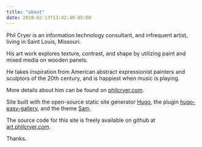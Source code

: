 ```yaml
---
title: "about"
date: 2018-02-13T13:42:49-05:00
---
```


Phil Cryer is an information technology consultant, and infrequent artist, living in Saint Louis, Missouri. 

His art work explores texture, contrast, and shape by utilizing paint and mixed media on wooden panels. 

He takes inspiration from American abstract expressionist painters and sculptors of the 20th century, and is happiest when music is playing.

More details about him can be found on [philcryer.com](http://philcryer.com).

Site built with the open-source static site generator [Hugo](https://gohugo.io), the plugin [hugo-easy-gallery](https://github.com/liwenyip/hugo-easy-gallery), and the theme [Sam](https://github.com/hivickylai/hugo-theme-sam).

The source code for this site is freely available on github at [art.philcryer.com](https://github.com/philcryer/art.philcryer.com).

Thanks.
